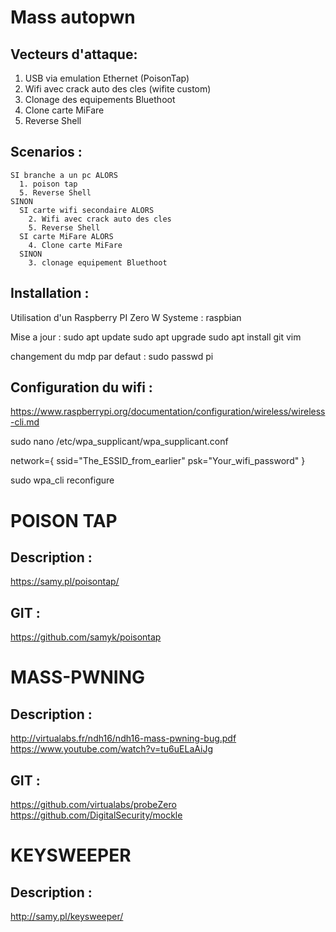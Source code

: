 # Mass autopwn

## Vecteurs d'attaque:
1. USB via emulation Ethernet (PoisonTap)
2. Wifi avec crack auto des cles (wifite custom)
3. Clonage des equipements Bluethoot
4. Clone carte MiFare
5. Reverse Shell

## Scenarios :
```
SI branche a un pc ALORS
  1. poison tap
  5. Reverse Shell
SINON
  SI carte wifi secondaire ALORS
  	2. Wifi avec crack auto des cles
  	5. Reverse Shell
  SI carte MiFare ALORS
    4. Clone carte MiFare
  SINON
    3. clonage equipement Bluethoot
```


## Installation :

Utilisation d'un Raspberry PI Zero W
Systeme : raspbian

Mise a jour :
sudo apt update
sudo apt upgrade
sudo apt install git vim 

changement du mdp par defaut :
sudo passwd pi

## Configuration du wifi :
https://www.raspberrypi.org/documentation/configuration/wireless/wireless-cli.md

sudo nano /etc/wpa_supplicant/wpa_supplicant.conf

network={
    ssid="The_ESSID_from_earlier"
    psk="Your_wifi_password"
}

sudo wpa_cli reconfigure









POISON TAP
==========

Description :
-------------
https://samy.pl/poisontap/

GIT :
-----
https://github.com/samyk/poisontap



MASS-PWNING
===========

Description :
------------
http://virtualabs.fr/ndh16/ndh16-mass-pwning-bug.pdf
https://www.youtube.com/watch?v=tu6uELaAiJg


GIT :
-----
https://github.com/virtualabs/probeZero
https://github.com/DigitalSecurity/mockle



KEYSWEEPER
==========

Description :
-------------
http://samy.pl/keysweeper/